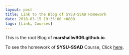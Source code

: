 ```yaml
---
layout: post
title: Link to the Blog of SYSU-SSAD Homework
date: 2018-03-15 19:35:00 +0800
tags: [Link, Courses]
---
```


This is the root Blog of **marshallw906.github.io**.

To see the homework of **SYSU-SSAD** Course, Click [here](https://marshallw906.github.io/SYSU-SSAD/).